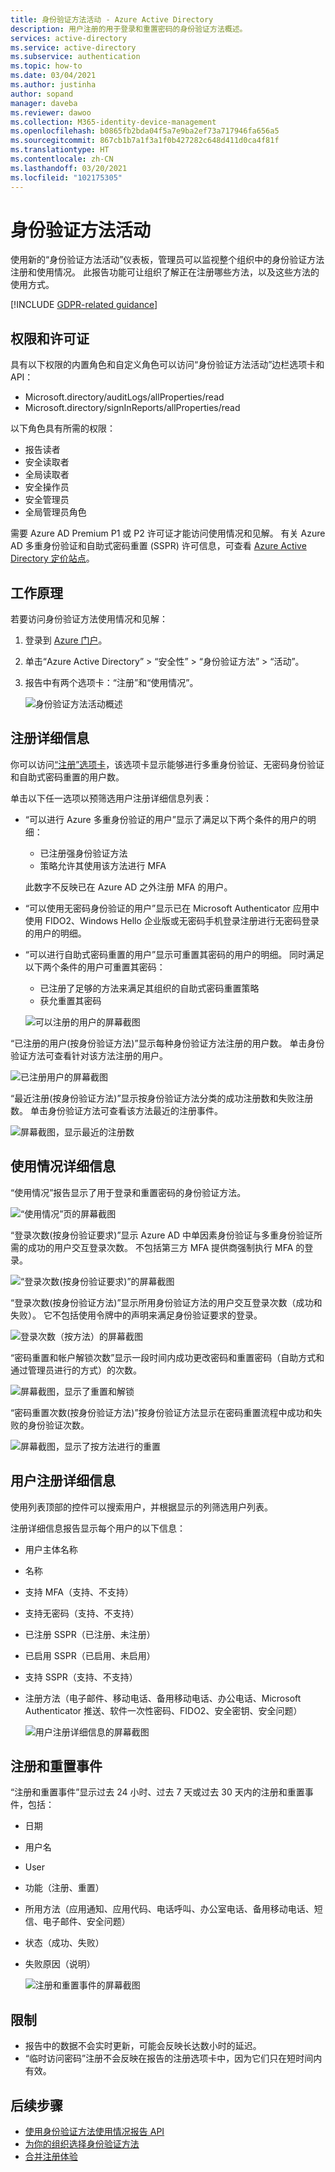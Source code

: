 ```yaml
---
title: 身份验证方法活动 - Azure Active Directory
description: 用户注册的用于登录和重置密码的身份验证方法概述。
services: active-directory
ms.service: active-directory
ms.subservice: authentication
ms.topic: how-to
ms.date: 03/04/2021
ms.author: justinha
author: sopand
manager: daveba
ms.reviewer: dawoo
ms.collection: M365-identity-device-management
ms.openlocfilehash: b0865fb2bda04f5a7e9ba2ef73a717946fa656a5
ms.sourcegitcommit: 867cb1b7a1f3a1f0b427282c648d411d0ca4f81f
ms.translationtype: HT
ms.contentlocale: zh-CN
ms.lasthandoff: 03/20/2021
ms.locfileid: "102175305"
---
```

# <a name="authentication-methods-activity"></a>身份验证方法活动 

使用新的“身份验证方法活动”仪表板，管理员可以监视整个组织中的身份验证方法注册和使用情况。 此报告功能可让组织了解正在注册哪些方法，以及这些方法的使用方式。

[!INCLUDE [GDPR-related guidance](../../../includes/gdpr-dsr-and-stp-note.md)]

## <a name="permissions-and-licenses"></a>权限和许可证

具有以下权限的内置角色和自定义角色可以访问“身份验证方法活动”边栏选项卡和 API：

- Microsoft.directory/auditLogs/allProperties/read
- Microsoft.directory/signInReports/allProperties/read

以下角色具有所需的权限：

- 报告读者
- 安全读取者
- 全局读取者
- 安全操作员
- 安全管理员
- 全局管理员角色

 需要 Azure AD Premium P1 或 P2 许可证才能访问使用情况和见解。 有关 Azure AD 多重身份验证和自助式密码重置 (SSPR) 许可信息，可查看 [Azure Active Directory 定价站点](https://azure.microsoft.com/pricing/details/active-directory/)。

## <a name="how-it-works"></a>工作原理

若要访问身份验证方法使用情况和见解：

1. 登录到 [Azure 门户](https://portal.azure.com)。
1. 单击“Azure Active Directory” > “安全性” > “身份验证方法” > “活动”。
1. 报告中有两个选项卡：“注册”和“使用情况”。

   ![身份验证方法活动概述](media/how-to-authentication-methods-usage-insights/registration-usage-tabs.png)

## <a name="registration-details"></a>注册详细信息

你可以访问[“注册”选项卡](https://portal.azure.com/#blade/Microsoft_AAD_IAM/AuthMethodsOverviewBlade)，该选项卡显示能够进行多重身份验证、无密码身份验证和自助式密码重置的用户数。 

单击以下任一选项以预筛选用户注册详细信息列表：

- “可以进行 Azure 多重身份验证的用户”显示了满足以下两个条件的用户的明细：
  - 已注册强身份验证方法 
  - 策略允许其使用该方法进行 MFA 
  
  此数字不反映已在 Azure AD 之外注册 MFA 的用户。 
- “可以使用无密码身份验证的用户”显示已在 Microsoft Authenticator 应用中使用 FIDO2、Windows Hello 企业版或无密码手机登录注册进行无密码登录的用户的明细。 
- “可以进行自助式密码重置的用户”显示可重置其密码的用户的明细。 同时满足以下两个条件的用户可重置其密码：
  - 已注册了足够的方法来满足其组织的自助式密码重置策略 
  - 获允重置其密码 

  ![可以注册的用户的屏幕截图](media/how-to-authentication-methods-usage-insights/users-capable.png)

“已注册的用户(按身份验证方法)”显示每种身份验证方法注册的用户数。 单击身份验证方法可查看针对该方法注册的用户。

![已注册用户的屏幕截图](media/how-to-authentication-methods-usage-insights/users-registered.png)

“最近注册(按身份验证方法)”显示按身份验证方法分类的成功注册数和失败注册数。 单击身份验证方法可查看该方法最近的注册事件。

![屏幕截图，显示最近的注册数](media/how-to-authentication-methods-usage-insights/recently-registered.png)

## <a name="usage-details"></a>使用情况详细信息

“使用情况”报告显示了用于登录和重置密码的身份验证方法。

![“使用情况”页的屏幕截图](media/how-to-authentication-methods-usage-insights/usage-page.png)

“登录次数(按身份验证要求)”显示 Azure AD 中单因素身份验证与多重身份验证所需的成功的用户交互登录次数。 不包括第三方 MFA 提供商强制执行 MFA 的登录。

![“登录次数(按身份验证要求)”的屏幕截图](media/how-to-authentication-methods-usage-insights/sign-ins-protected.png)

“登录次数(按身份验证方法)”显示所用身份验证方法的用户交互登录次数（成功和失败）。 它不包括使用令牌中的声明来满足身份验证要求的登录。

![登录次数（按方法）的屏幕截图](media/how-to-authentication-methods-usage-insights/sign-ins-by-method.png)

“密码重置和帐户解锁次数”显示一段时间内成功更改密码和重置密码（自助方式和通过管理员进行的方式）的次数。

![屏幕截图，显示了重置和解锁](media/how-to-authentication-methods-usage-insights/password-changes.png)

“密码重置次数(按身份验证方法)”按身份验证方法显示在密码重置流程中成功和失败的身份验证次数。

![屏幕截图，显示了按方法进行的重置](media/how-to-authentication-methods-usage-insights/resets-by-method.png)

## <a name="user-registration-details"></a>用户注册详细信息 

使用列表顶部的控件可以搜索用户，并根据显示的列筛选用户列表。

注册详细信息报告显示每个用户的以下信息：

- 用户主体名称
- 名称
- 支持 MFA（支持、不支持）
- 支持无密码（支持、不支持）
- 已注册 SSPR（已注册、未注册）
- 已启用 SSPR（已启用、未启用）
- 支持 SSPR（支持、不支持） 
- 注册方法（电子邮件、移动电话、备用移动电话、办公电话、Microsoft Authenticator 推送、软件一次性密码、FIDO2、安全密钥、安全问题）

  ![用户注册详细信息的屏幕截图](media/how-to-authentication-methods-usage-insights/registration-details.png)

## <a name="registration-and-reset-events"></a>注册和重置事件 

“注册和重置事件”显示过去 24 小时、过去 7 天或过去 30 天内的注册和重置事件，包括：

- 日期
- 用户名
- User 
- 功能（注册、重置）
- 所用方法（应用通知、应用代码、电话呼叫、办公室电话、备用移动电话、短信、电子邮件、安全问题）
- 状态（成功、失败）
- 失败原因（说明）

  ![注册和重置事件的屏幕截图](media/how-to-authentication-methods-usage-insights/registration-and-reset-logs.png)

## <a name="limitations"></a>限制

- 报告中的数据不会实时更新，可能会反映长达数小时的延迟。
- “临时访问密码”注册不会反映在报告的注册选项卡中，因为它们只在短时间内有效。

## <a name="next-steps"></a>后续步骤

- [使用身份验证方法使用情况报告 API](/graph/api/resources/authenticationmethods-usage-insights-overview?view=graph-rest-beta)
- [为你的组织选择身份验证方法](concept-authentication-methods.md)
- [合并注册体验](concept-registration-mfa-sspr-combined.md)
